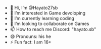 - 👋 Hi, I’m @Hayato27sb
- 👀 I’m interested in Game devoloping
- 🌱 I’m currently learning coding
- 💞️ I’m looking to collaborate on Games
- 📫 How to reach me Discord: "hayato.sb"
- 😄 Pronouns: his he
- ⚡ Fun fact: I am 16+

<!---
Hayato27sb/Hayato27sb is a ✨ special ✨ repository because its `README.md` (this file) appears on your GitHub profile.
You can click the Preview link to take a look at your changes.
--->
